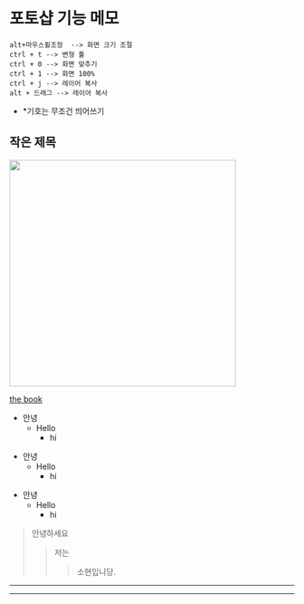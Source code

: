 # 포토샵 기능 메모

```
alt+마우스휠조정  --> 화면 크기 조절
ctrl + t --> 변형 툴
ctrl + 0 --> 화면 맞추기
ctrl + 1 --> 화면 100%
ctrl + j --> 레이어 복사
alt + 드래그 --> 레이어 복사
```

* *기호는 무조건 띄어쓰기

## 작은 제목

<img src="https://sxhyxn.github.io/img/그림그림.png"  width="400">

[the book](https://thebook.io/)

+ 안녕
  + Hello
    + hi


* 안녕
  * Hello
    * hi

- 안녕
  - Hello
    - hi
   
   
> 안녕하세요
> > 저는 
> > > 소현입니당.

__________________________________
----------------------------------


